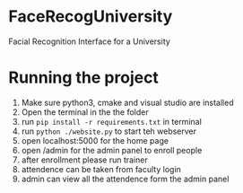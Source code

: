 # FaceRecogUniversity
Facial Recognition Interface for a University

# Running the project

1. Make sure python3, cmake and visual studio are installed
2. Open the terminal in the the folder
3. run `pip install -r requirements.txt` in terminal
4. run `python ./website.py` to start teh webserver
5. open localhost:5000 for the home page
6. open /admin for the admin panel to enroll people
7. after enrollment please run trainer
8. attendence can be taken from faculty login
9. admin can view all the attendence form the admin panel

